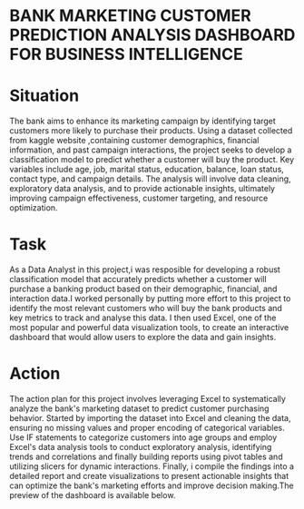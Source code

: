 # BANK MARKETING CUSTOMER PREDICTION ANALYSIS DASHBOARD FOR BUSINESS INTELLIGENCE
# Situation
The bank aims to enhance its marketing campaign by identifying target customers more likely to purchase their products. Using a dataset collected from kaggle website ,containing customer demographics, financial information, and past campaign interactions, the project seeks to develop a classification model to predict whether a customer will buy the product. Key variables include age, job, marital status, education, balance, loan status, contact type, and campaign details. The analysis will involve data cleaning, exploratory data analysis,  and   to provide actionable insights, ultimately improving campaign effectiveness, customer targeting, and resource optimization.
# Task
As a Data Analyst in this project,i was resposible for  developing a robust classification model that accurately predicts whether a customer will purchase a banking product based on their demographic, financial, and interaction data.I worked personally by putting more effort to this project to identify the most relevant customers who will buy the bank products and key metrics to track and analyse this data. I then used Excel, one of the most popular and powerful data visualization tools, to create an interactive dashboard that would allow users to explore the data and gain insights.
# Action
The action plan  for this project involves leveraging Excel to systematically analyze the bank's marketing dataset to predict customer purchasing behavior. Started by importing the dataset into Excel and cleaning the data, ensuring no missing values and proper encoding of categorical variables. Use IF statements to categorize customers into age groups and employ Excel's data analysis tools to conduct exploratory analysis, identifying trends and correlations and finally building reports using pivot tables and utilizing slicers for dynamic interactions.
 Finally,  i compile the findings into a detailed report and create visualizations to present actionable insights that can optimize the bank's marketing efforts and improve decision making.The preview of the dashboard is available below.






